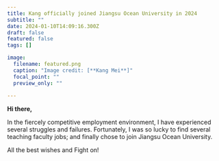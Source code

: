 ```yaml
---
title: Kang officially joined Jiangsu Ocean University in 2024
subtitle: ""
date: 2024-01-10T14:09:16.300Z
draft: false
featured: false
tags: []

image:
  filename: featured.png
  caption: "Image credit: [**Kang Mei**]"
  focal_point: ""
  preview_only: ""
  
---
```


**Hi there,**

   In the fiercely competitive employment environment, I  have experienced several struggles and failures. Fortunately, I was so lucky to find several teaching faculty jobs; and finally chose to join Jiangsu Ocean University.  

   All the best wishes and Fight on!
